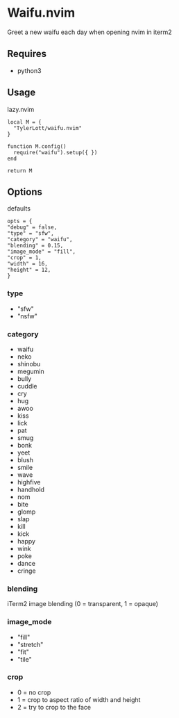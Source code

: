 # Waifu.nvim

Greet a new waifu each day when opening nvim in iterm2

## Requires
- python3

## Usage

lazy.nvim

```
local M = {
  "TylerLott/waifu.nvim"
}

function M.config()
  require("waifu").setup({ })
end

return M
```

## Options

defaults

```
opts = {
"debug" = false,
"type" = "sfw",
"category" = "waifu",
"blending" = 0.15,
"image_mode" = "fill",
"crop" = 1,
"width" = 16,
"height" = 12,
}
```

### type 
- "sfw"
- "nsfw"

### category
- waifu
- neko
- shinobu
- megumin
- bully
- cuddle
- cry
- hug
- awoo
- kiss
- lick
- pat
- smug
- bonk
- yeet
- blush
- smile
- wave
- highfive
- handhold
- nom
- bite
- glomp
- slap
- kill
- kick
- happy
- wink
- poke
- dance
- cringe

### blending
iTerm2 image blending (0 = transparent, 1 = opaque)

### image_mode
- "fill"
- "stretch"
- "fit"
- "tile"

### crop
- 0 = no crop
- 1 = crop to aspect ratio of width and height
- 2 = try to crop to the face

